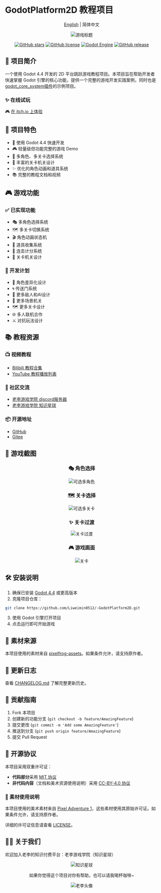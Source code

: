 # GodotPlatform2D 教程项目

<div align="center">

[English](readme_en.md) | 简体中文

![游戏标题](/docs/images/示例demo.gif)

[![GitHub stars](https://img.shields.io/github/stars/Liweimin0512/-GodotPlatform2D?style=flat-square)](https://github.com/Liweimin0512/-GodotPlatform2D/stargazers)
[![GitHub license](https://img.shields.io/github/license/Liweimin0512/-GodotPlatform2D?style=flat-square)](https://github.com/LiGameAcademy/GodotPlatform2D/blob/master/LICENSE.md)
[![Godot Engine](https://img.shields.io/badge/GODOT-4.4-blue?style=flat-square)](https://godotengine.org)
[![GitHub release](https://img.shields.io/github/v/release/Liweimin0512/-GodotPlatform2D?style=flat-square)](https://github.com/LiGameAcademy/GodotPlatform2D/releases)

</div>

## 📖 项目简介

一个使用 Godot 4.4 开发的 2D 平台跳跃游戏教程项目。本项目旨在帮助开发者快速掌握 Godot 引擎的核心功能，提供一个完整的游戏开发实践案例，同时也是[godot_core_system插件](https://github.com/LiGameAcademy/godot_core_system)的示例项目。

### ✨ 在线试玩

🎮 [在 itch.io 上体验](https://godot-li.itch.io/platform2d)

## 🎯 项目特色

- 🚀 使用 Godot 4.4 快速开发
- 🎮 轻量级但功能完整的游戏 Demo
- 👥 多角色、多关卡选择系统
- 🎨 丰富的关卡机关设计
- ✨ 优化的角色动画和道具系统
- 📚 完整的教程文档和视频

## 🎮 游戏功能

### ✅ 已实现功能

- 🎭 多角色选择系统
- 🗺️ 多关卡切换系统
- 🎬 角色动画状态机
- 🍎 道具收集系统
- 🎯 连击计分系统
- 🎪 关卡机关设计

### 📅 开发计划

- 👥 角色差异化设计
- 🌀 传送门系统
- 👾 更多敌人和AI设计
- 🎯 更多场景机关
- 🗺️ 更多关卡设计
- 🌐 多人联机合作
- ⚔️ 对抗玩法设计

## 📚 教程资源

### 📺 视频教程

- [Bilibili 教程合集](https://www.bilibili.com/video/BV1fy411B7E3)
- [YouTube 教程播放列表](https://www.youtube.com/playlist?list=PLN8Z_93DklwWYYkZrwqQ2VUk7p1pIu1NG)

### 🤝 社区交流

- [老李游戏学院 discord服务器](https://discord.gg/V5nuzC2BcJ)
- [老李游戏学院 知识星球](https://t.zsxq.com/12B5zOA6n)

### 📦 开源地址

- [GitHub](https://github.com/Liweimin0512/-GodotPlatform2D)
- [Gitee](https://gitee.com/Giab/godot-platform-2d)

## 📸 游戏截图

<div align="center">

### 🎭 角色选择

![可选多角色](/docs/images/可选择多角色.gif)

### 🗺️ 关卡选择

![可选多关卡](/docs/images/可选择多关卡.gif)

### ✨ 关卡过渡

![关卡过渡](/docs/images/关卡过渡shader.gif)

### 🎮 游戏画面

![关卡](/docs/images/关卡.gif)

</div>

## 🛠️ 安装说明

1. 确保已安装 [Godot 4.4](https://godotengine.org/download) 或更高版本
2. 克隆项目仓库：

```bash
git clone https://github.com/Liweimin0512/-GodotPlatform2D.git
```

3. 使用 Godot 引擎打开项目
4. 点击运行即可开始游戏

## 🎨 素材来源

本项目使用的素材来自 [pixelfrog-assets](https://pixelfrog-assets.itch.io/pixel-adventure-1)。如果条件允许，请支持原作者。

## 📝 更新日志

查看 [CHANGELOG.md](docs/changelogs/CHANGELOG.md) 了解完整更新历史。

## 🤝 贡献指南

1. Fork 本项目
2. 创建新的功能分支 (`git checkout -b feature/AmazingFeature`)
3. 提交更改 (`git commit -m 'Add some AmazingFeature'`)
4. 推送到分支 (`git push origin feature/AmazingFeature`)
5. 提交 Pull Request

## 📄 开源协议

本项目采用双重许可证：

- **代码部分**采用 [MIT 协议](LICENSE.md#code-license-mit)
- **非代码内容**（文档和美术资源使用说明）采用 [CC-BY-4.0 协议](LICENSE.md#non-code-content-license-cc-by-40)

### 🎨 素材使用说明

本项目使用的美术素材来自 [Pixel Adventure 1](https://pixelfrog-assets.itch.io/pixel-adventure-1)，这些素材使用其原始许可证。如果条件允许，请支持原作者。

详细的许可证信息请查看 [LICENSE](LICENSE.md)。

## 👨‍🏫 关于我们

欢迎加入老李的知识付费平台：老李游戏学院（知识星球）

<div align="center">

![知识星球](/docs/images/知识星球-二维码.jpg)

如果你觉得这个项目对你有帮助，也可以请我喝杯咖啡~

![老李头像](/docs/images/老李头像.png)

</div>

